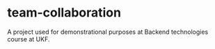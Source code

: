 # team-collaboration
A project used for demonstrational purposes at Backend technologies course at UKF.
